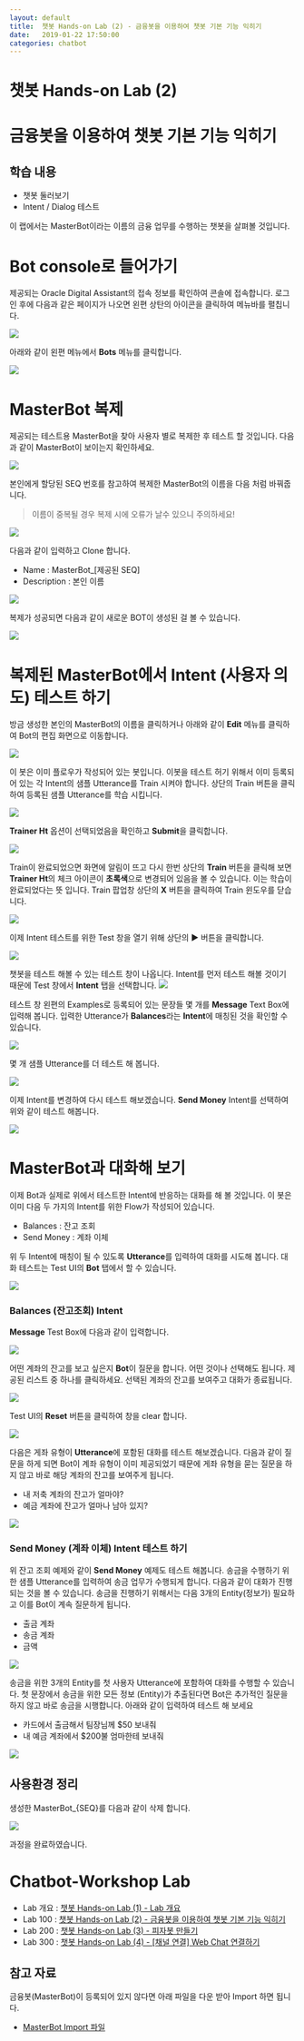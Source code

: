 ```yaml
---
layout: default
title:  챗봇 Hands-on Lab (2) - 금융봇을 이용하여 챗봇 기본 기능 익히기
date:   2019-01-22 17:50:00
categories: chatbot
---
```


# 챗봇 Hands-on Lab (2) 
# 금융봇을 이용하여 챗봇 기본 기능 익히기

## 학습 내용 

* 챗봇 둘러보기
* Intent / Dialog 테스트

이 랩에서는 MasterBot이라는 이름의 금융 업무를 수행하는 챗봇을 살펴볼 것입니다. 

**Bot console로 들어가기**
=======
제공되는 Oracle Digital Assistant의 접속 정보를 확인하여 콘솔에 접속합니다.
로그인 후에 다음과 같은 페이지가 나오면 왼편 상탄의 아이콘을 클릭하여 메뉴바를 펼칩니다.

![](/assets/images/chatbot_lecture/00_after_login.png)

아래와 같이 왼편 메뉴에서 **Bots** 메뉴를 클릭합니다.

![](/assets/images/chatbot_lecture/01_bot_first_page.png)

**MasterBot 복제**
=======
제공되는 테스트용 MasterBot을 찾아 사용자 별로 복제한 후 테스트 할 것입니다.
다음과 같이 MasterBot이 보이는지 확인하세요. 

![](/assets/images/chatbot_lecture/02_Masterbot.png)

본인에게 할당된 SEQ 번호를 참고하여 복제한 MasterBot의 이름을 다음 처럼 바꿔줍니다.
> 이름이 중복될 경우 복제 시에 오류가 날수 있으니 주의하세요!

![](/assets/images/chatbot_lecture/03_masterbot_clone.png)

다음과 같이 입력하고 Clone 합니다.
* Name :  MasterBot_[제공된 SEQ]
* Description : 본인 이름 

![](/assets/images/chatbot_lecture/04_masterbot_clone_window.png)

복제가 성공되면 다음과 같이 새로운 BOT이 생성된 걸 볼 수 있습니다.

 ![](/assets/images/chatbot_lecture/05_after_clone_master.png)

**복제된 MasterBot에서 Intent (사용자 의도) 테스트 하기**
=======

 방금 생성한 본인의 MasterBot의 이름을 클릭하거나 아래와 같이 **Edit** 메뉴를 클릭하여 Bot의 편집 화면으로 이동합니다.

 ![](/assets/images/chatbot_lecture/06_Edit_MasterBot.png)

이 봇은 이미 플로우가 작성되어 있는 봇입니다. 이봇을 테스트 허기 위해서 이미 등록되어 있는 각 Intent의 샘플 Utterance를 Train 시켜야 합니다. 상단의 Train 버튼을 클릭하여 등록된 샘플 Utterance를 학습 시킵니다. 

 ![](/assets/images/chatbot_lecture/07_Train.png)

**Trainer Ht** 옵션이 선택되었음을 확인하고 **Submit**을 클릭합니다. 

 ![](/assets/images/chatbot_lecture/08_Train_window.png)

Train이 완료되었으면 화면에 알림이 뜨고 다시 한번 상단의 **Train** 버튼을 클릭해 보면 **Trainer Ht**의 체크 아이콘이 **초록색**으로 변경되어 있음을 볼 수 있습니다. 이는 학습이 완료되었다는 뜻 입니다.
Train 팝업창 상단의 **X** 버튼을 클릭하여 Train 윈도우를 닫습니다.

![](/assets/images/chatbot_lecture/09_after_train.png)

이제 Intent 테스트를 위한 Test 창을 열기 위해 상단의 **▶** 버튼을 클릭합니다.

![](/assets/images/chatbot_lecture/10_play_button.png)


챗봇을 테스트 해볼 수 있는 테스트 창이 나옵니다.
Intent를 먼저 테스트 해볼 것이기 때문에 Test 창에서 **Intent** 탭을 선택합니다. 
![](/assets/images/chatbot_lecture/11_test_ui_intent.png)

테스트 창 왼편의 Examples로 등록되어 있는 문장들 몇 개를 **Message** Text Box에 입력해 봅니다. 입력한 Utterance가 **Balances**라는 **Intent**에 매칭된 것을 확인할 수 있습니다.

![](/assets/images/chatbot_lecture/12_intent_test_1.png)

몇 개 샘플 Utterance를 더 테스트 해 봅니다. 

![](/assets/images/chatbot_lecture/12_intent_test_2.png)

이제 Intent를 변경하여 다시 테스트 해보겠습니다. **Send Money** Intent를 선택하여 위와 같이 테스트 해봅니다. 

![](/assets/images/chatbot_lecture/12_intent_test_3.png)

**MasterBot과 대화해 보기**
=======
이제 Bot과 실제로 위에서 테스트한 Intent에 반응하는 대화를 해 볼 것입니다. 이 봇은 이미 다음 두 가지의 Intent를 위한 Flow가 작성되어 있습니다.

* Balances : 잔고 조회 
* Send Money : 계좌 이체 

위 두 Intent에 매칭이 될 수 있도록 **Utterance**를 입력하여 대화를 시도해 봅니다. 
대화 테스트는 Test UI의 **Bot** 탭에서 할 수 있습니다.

![](/assets/images/chatbot_lecture/13_test_ui_dial.png)

### Balances (잔고조회) Intent
**Message** Test Box에 다음과 같이 입력합니다.

![](/assets/images/chatbot_lecture/14_Bal_1.png)

어떤 계좌의 잔고를 보고 싶은지 **Bot**이 질문을 합니다. 어떤 것이나 선택해도 됩니다. 제공된 리스트 중 하나를 클릭하세요. 선택된 계좌의 잔고를 보여주고 대화가 종료됩니다.

![](/assets/images/chatbot_lecture/14_Bal_2.png)

Test UI의 **Reset** 버튼을 클릭하여 창을 clear 합니다. 

![](/assets/images/chatbot_lecture/15_reset.png)

다음은 게좌 유형이 **Utterance**에 포함된 대화를 테스트 해보겠습니다. 다음과 같이 질문을 하게 되면 Bot이 계좌 유형이 이미 제공되었기 때문에 게좌 유형을 묻는 질문을 하지 않고 바로 해당 계좌의 잔고를 보여주게 됩니다.

* 내 저축 계좌의 잔고가 얼마야?
* 예금 계좌에 잔고가 얼마나 남아 있지?

![](/assets/images/chatbot_lecture/14_Bal_3.png)

### Send Money (계좌 이체) Intent 테스트 하기
위 잔고 조회 예제와 같이 **Send Money** 예제도 테스트 해봅니다. 송금을 수행하기 위한 샘플 Utterance를 입력하여 송금 업무가 수행되게 합니다. 
다음과 같이 대화가 진행되는 것을 볼 수 있습니다. 송금을 진행하기 위해서는 다음 3개의 Entity(정보가) 필요하고 이를 Bot이 계속 질문하게 됩니다.

* 출금 계좌 
* 송금 계좌 
* 금액

![](/assets/images/chatbot_lecture/Send%20Money%20Test.png)


송금을 위한 3개의 Entity를 첫 사용자 Utterance에 포함하여 대화를 수행할 수 있습니다. 첫 문장에서 송금을 위한 모든 정보 (Entity)가 추출된다면 Bot은 추가적인 질문을 하지 않고 바로 송금을 시행합니다. 아래와 같이 입력하여 테스트 해
보세요

* 카드에서 출금해서 팀장님께 $50 보내줘 
* 내 예금 계좌에서 $200불 엄마한테 보내줘

 ![](/assets/images/chatbot_lecture/Send%20Money2.png)

## 사용환경 정리 
생성한 MasterBot_{SEQ}를 다음과 같이 삭제 합니다.

 ![](/assets/images/chatbot_lecture/99_delete_bot.png)

과정을 완료하였습니다.

# Chatbot-Workshop Lab 
* Lab 개요 : [챗봇 Hands-on Lab (1) - Lab 개요](/chatbot/2019/01/23/챗봇-Hands-on-Lab_1)
* Lab 100 : [챗봇 Hands-on Lab (2) - 금융봇을 이용하여 챗봇 기본 기능 익히기](/chatbot/2019/01/23/챗봇-Hands-on-Lab_2)
* Lab 200 : [챗봇 Hands-on Lab (3) - 피자봇 만들기 ](/chatbot/2019/01/23/챗봇-Hands-on-Lab_3)
* Lab 300 : [챗봇 Hands-on Lab (4) - [채널 연결] Web Chat 연결하기](/chatbot/2019/01/23/챗봇-Hands-on-Lab_4)

## 참고 자료 

금융봇(MasterBot)이 등록되어 있지 않다면 아래 파일을 다운 받아 Import 하면 됩니다.

- [MasterBot Import 파일](https://github.com/mee-nam-lee/chatbot_lecture/blob/master/labfiles/MasterBot_Korean/MasterBot_kor_wo_comp.zip)